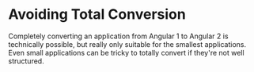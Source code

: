 # Avoiding Total Conversion

Completely converting an application from Angular 1 to Angular 2 is technically possible, but really only suitable for the smallest applications. Even small applications can be tricky to totally convert if they're not well structured.

